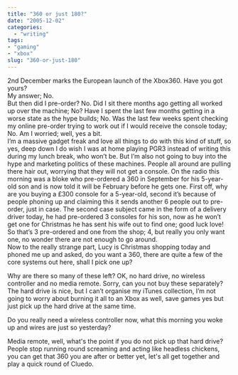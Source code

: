 ```yaml
---
title: "360 or just 180?"
date: "2005-12-02"
categories: 
  - "writing"
tags:
- "gaming"
- "xbox"
slug: "360-or-just-180"
---
```


2nd December marks the European launch of the Xbox360. 
Have you got yours?  
My answer; No.  
But then did I pre-order? No. Did I sit there months ago getting all worked up over the machine; No? Have I spent the last few months getting in a worse state as the hype builds; No. Was the last few weeks spent checking my online pre-order trying to work out if I would receive the console today; No. Am I worried; well, yes a bit.  
I’m a massive gadget freak and love all things to do with this kind of stuff, so yes, deep down I do wish I was at home playing PGR3 instead of writing this during my lunch break, who won’t be. But I’m also not going to buy into the hype and marketing politics of these machines. People all around are pulling there hair out, worrying that they will not get a console. On the radio this morning was a bloke who pre-ordered a 360 in September for his 5-year-old son and is now told it will be February before he gets one. First off, why are you buying a £300 console for a 5-year-old, second it’s because of people phoning up and claiming this it sends another 6 people out to pre-order, just in case. The second case subject came in the form of a delivery driver today, he had pre-ordered 3 consoles for his son, now as he won’t get one for Christmas he has sent his wife out to find one; good luck love! So that’s 3 pre-ordered and one from the shop; 4, but really you only want one, no wonder there are not enough to go around.  
Now to the really strange part, Lucy is Christmas shopping today and phoned me up and asked, do you want a 360, there are quite a few of the core systems out here, shall I pick one up?  

Why are there so many of these left? OK, no hard drive, no wireless controller and no media remote. Sorry, can you not buy these separately?  
The hard drive is nice, but I can’t organise my iTunes collection, I’m not going to worry about burning it all to an Xbox as well, save games yes but just pick up the hard drive at the same time.  

Do you really need a wireless controller now, what this morning you woke up and wires are just so yesterday?  

Media remote, well, what's the point if you do not pick up that hard drive?  
People stop running round screaming and acting like headless chickens, you can get that 360 you are after or better yet, let's all get together and play a quick round of Cluedo.
